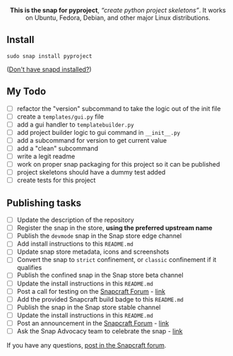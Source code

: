 <!-- <h1 align="center">
  <img src="https://avatars1.githubusercontent.com/u/29598503?v=3&s=256" alt="[Project]">
  <br />
  [Project]
</h1> -->

<p align="center"><b>This is the snap for pyproject</b>, <i>“create python project skeletons”</i>. It works on Ubuntu, Fedora, Debian, and other major Linux
distributions.</p>

<!-- Uncomment and modify this when you are provided a build status badge
<p align="center">
<a href="https://build.snapcraft.io/user/snapcrafters/fork-and-rename-me"><img src="https://build.snapcraft.io/badge/snapcrafters/fork-and-rename-me.svg" alt="Snap Status"></a>
</p>
-->

<!-- Uncomment and modify this when you have a screenshot
![my-snap-name](screenshot.png?raw=true "my-snap-name")
-->

## Install

    sudo snap install pyproject

<!-- Uncomment and modify this when your snap is available on the store
[![Get it from the Snap Store](https://snapcraft.io/static/images/badges/en/snap-store-white.svg)](https://snapcraft.io/my-snap-name)
-->

([Don't have snapd installed?](https://snapcraft.io/docs/core/install))

## My Todo
- [ ] refactor the "version" subcommand to take the logic out of the init file
- [ ] create a `templates/gui.py` file
- [ ] add a gui handler to `templatebuilder.py`
- [ ] add project builder logic to gui command in `__init__.py`
- [ ] add a subcommand for version to get current value
- [ ] add a "clean" subcommand
- [ ] write a legit readme
- [ ] work on proper snap packaging for this project so it can be published
- [ ] project skeletons should have a dummy test added
- [ ] create tests for this project

## Publishing tasks
<!-- Uncomment and modify this when you have a screenshot
![my-snap-name](screenshot.png?raw=true "my-snap-name")
-->

- [ ] Update the description of the repository
- [ ] Register the snap in the store, **using the preferred upstream name**
- [ ] Publish the `devmode` snap in the Snap store edge channel
- [ ] Add install instructions to this `README.md`
- [ ] Update snap store metadata, icons and screenshots
- [ ] Convert the snap to `strict` confinement, or `classic` confinement if it qualifies
- [ ] Publish the confined snap in the Snap store beta channel
- [ ] Update the install instructions in this `README.md`
- [ ] Post a call for testing on the [Snapcraft Forum](https://forum.snapcraft.io) - [link]()
- [ ] Add the provided Snapcraft build badge to this `README.md`
- [ ] Publish the snap in the Snap store stable channel
- [ ] Update the install instructions in this `README.md`
- [ ] Post an announcement in the [Snapcraft Forum](https://forum.snapcraft.io) - [link]()
- [ ] Ask the Snap Advocacy team to celebrate the snap - [link]()

If you have any questions, [post in the Snapcraft forum](https://forum.snapcraft.io).
